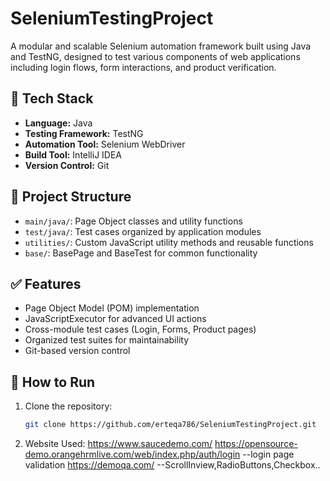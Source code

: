 # SeleniumTestingProject

A modular and scalable Selenium automation framework built using Java and TestNG, designed to test various components of web applications including login flows, form interactions, and product verification.

## 🔧 Tech Stack

- **Language:** Java  
- **Testing Framework:** TestNG  
- **Automation Tool:** Selenium WebDriver  
- **Build Tool:** IntelliJ IDEA  
- **Version Control:** Git

## 📁 Project Structure

- `main/java/`: Page Object classes and utility functions
- `test/java/`: Test cases organized by application modules
- `utilities/`: Custom JavaScript utility methods and reusable functions
- `base/`: BasePage and BaseTest for common functionality

## ✅ Features

- Page Object Model (POM) implementation
- JavaScriptExecutor for advanced UI actions
- Cross-module test cases (Login, Forms, Product pages)
- Organized test suites for maintainability
- Git-based version control

## 🚀 How to Run

1. Clone the repository:
   ```bash
   git clone https://github.com/erteqa786/SeleniumTestingProject.git
2. Website Used:
   https://www.saucedemo.com/ 
   https://opensource-demo.orangehrmlive.com/web/index.php/auth/login  --login page validation
   https://demoqa.com/ --ScrollInview,RadioButtons,Checkbox..
